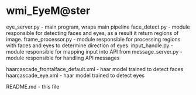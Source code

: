# wmi_EyeM@ster

eye_server.py - main program, wraps main pipeline
face_detect.py - module responsible for detecting faces and eyes, as a result it return regions of image.
frame_processor.py - module responsible for processing regions with faces and eyes to determine direction of eyes.
input_handle.py - module responsible for mapping input into API from
message_server.py - module responsible for handling API messages 

haarcascade_frontalface_default.xml - haar model trained to detect faces
haarcascade_eye.xml - haar model trained to detect eyes

README.md - this file
